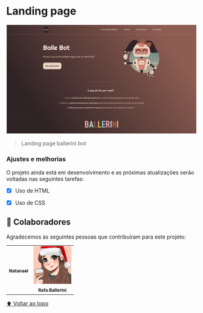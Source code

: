 # Landing page


<img src="./ballebot.PNG" alt="page">

> Landing page ballerini bot

### Ajustes e melhorias

O projeto ainda está em desenvolvimento e as próximas atualizações serão voltadas nas seguintes tarefas:

- [x] Uso de HTML
- [x] Uso de CSS



## 🤝 Colaboradores

Agradecemos às seguintes pessoas que contribuíram para este projeto:

<table>
  <tr>
    <td align="center">
      <a href="https://www.linkedin.com/in/natanael-evangelista-martins-792777223/">
        <sub>
          <b>Natanael</b>
        </sub>
      </a>
    </td>
     <td align="center">
      <a href="https://www.youtube.com/watch?v=llF6vD-RljE">
       <img src="ballerini.jpg" width="100px;" alt="Foto do Ballerini no Youtube"/><br>
        <sub>
          <b>Rafa Ballerini</b>
        </sub>
      </a>
    </td>
    
  </tr>
</table>


[⬆ Voltar ao topo](#LadingPage)<br>